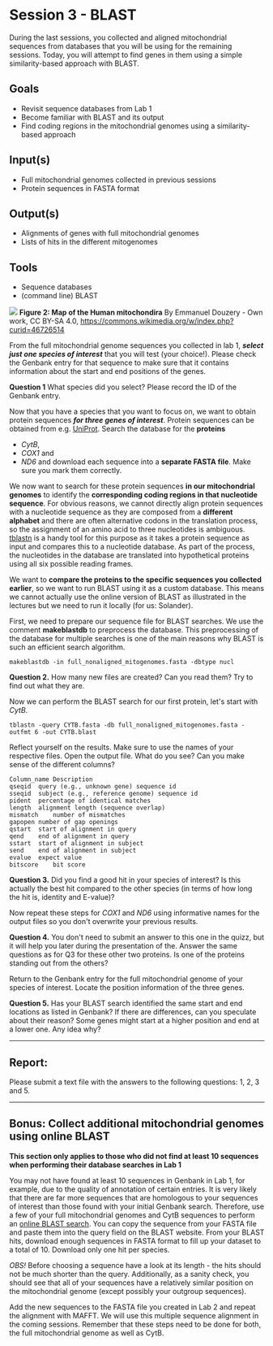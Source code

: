 # Session 3 - BLAST
During the last sessions, you collected and aligned mitochondrial sequences from databases that you will be using for the remaining sessions. Today, you will attempt to find genes in them using a simple similarity-based approach with BLAST.

## Goals
+ Revisit sequence databases from Lab 1
+ Become familiar with BLAST and its output
+ Find coding regions in the mitochondrial genomes using a similarity-based approach

## Input(s)
+ Full mitochondrial genomes collected in previous sessions
+ Protein sequences in FASTA format

## Output(s)
+ Alignments of genes with full mitochondrial genomes
+ Lists of hits in the different mitogenomes

## Tools
+ Sequence databases
+ (command line) BLAST

![](https://upload.wikimedia.org/wikipedia/commons/1/15/Map_of_the_human_mitochondrial_genome.svg)
**Figure 2: Map of the Human mitochondira**
By Emmanuel Douzery - Own work, CC BY-SA 4.0, https://commons.wikimedia.org/w/index.php?curid=46726514

From the full mitochondrial genome sequences you collected in lab 1, ***select just one species of interest*** that you will test (your choice!). Please check the Genbank entry for that sequence to make sure that it contains information about the start and end positions of the genes.

**Question 1** What species did you select? Please record the ID of the Genbank entry.

Now that you have a species that you want to focus on, we want to obtain protein sequences ***for three genes of interest***. Protein sequences can be obtained from e.g. [UniProt](https://www.uniprot.org/). 
Search the database for the **proteins** 
- *CytB*,
- *COX1* and
- *ND6*
and download each sequence into a **separate FASTA file**. Make sure you mark them correctly.

We now want to search for these protein sequences **in our mitochondrial genomes** to identify the **corresponding coding regions in that nucleotide sequence**. 
For obvious reasons, we cannot directly align protein sequences with a nucleotide sequence as they are composed from a **different alphabet** and there are often alternative codons in the translation process, so the assignment of an amino acid to three nucleotides is ambiguous. 
[tblastn](https://ftp.ncbi.nlm.nih.gov/pub/factsheets/HowTo_BLASTGuide.pdf) is a handy tool for this purpose as it takes a protein sequence as input and compares this to a nucleotide database. As part of the process, the nucleotides in the database are translated into hypothetical proteins using all six possible reading frames.

We want to **compare the proteins to the specific sequences you collected earlier**, so we want to run BLAST using it as a custom database. This means we cannot actually use the online version of BLAST as illustrated in the lectures but we need to run it locally (for us: Solander).

First, we need to prepare our sequence file for BLAST searches. We use the comment **makeblastdb** to preprocess the database. This preprocessing of the database for multiple searches is one of the main reasons why BLAST is such an efficient search algorithm.

```
makeblastdb -in full_nonaligned_mitogenomes.fasta -dbtype nucl 
```

**Question 2.** How many new files are created? Can you read them? Try to find out what they are.

Now we can perform the BLAST search for our first protein, let's start with *CytB*.

```
tblastn -query CYTB.fasta -db full_nonaligned_mitogenomes.fasta -outfmt 6 -out CYTB.blast
```

Reflect yourself on the results. Make sure to use the names of your respective files. Open the output file. What do you see? Can you make sense of the different columns?

```
Column_name	Description
qseqid	query (e.g., unknown gene) sequence id
sseqid	subject (e.g., reference genome) sequence id
pident	percentage of identical matches
length	alignment length (sequence overlap)
mismatch	number of mismatches
gapopen	number of gap openings
qstart	start of alignment in query
qend	end of alignment in query
sstart	start of alignment in subject
send	end of alignment in subject
evalue	expect value
bitscore	bit score
```
**Question 3.** Did you find a good hit in your species of interest? Is this actually the best hit compared to the other species (in terms of how long the hit is, identity and E-value)?

Now repeat these steps for *COX1* and *ND6* using informative names for the output files so you don't overwrite your previous results.

**Question 4.** You don't need to submit an answer to this one in the quizz, but it will help you later during the presentation of the. Answer the same questions as for Q3 for these other two proteins. Is one of the proteins standing out from the others?

Return to the Genbank entry for the full mitochondrial genome of your species of interest. Locate the position information of the three genes.

**Question 5.** Has your BLAST search identified the same start and end locations as listed in Genbank? If there are differences, can you speculate about their reason? 
Some genes might start at a higher position and end at a lower one. Any idea why?  


---
## Report:
Please submit a text file with the answers to the following questions: 1, 2, 3 and 5.

---

## Bonus: Collect additional mitochondrial genomes using online BLAST

**This section only applies to those who did not find at least 10 sequences when performing their database searches in Lab 1**

You may not have found at least 10 sequences in Genbank in Lab 1, for example, due to the quality of annotation of certain entries. It is very likely that there are far more sequences that are homologous to your sequences of interest than those found with your initial Genbank search. Therefore, use a few of your full mitochondrial genomes and CytB sequences to perform an [online BLAST search](https://blast.ncbi.nlm.nih.gov/Blast.cgi?PROGRAM=blastn&PAGE_TYPE=BlastSearch&LINK_LOC=blasthome). You can copy the sequence from your FASTA file and paste them into the query field on the BLAST website. From your BLAST hits, download enough sequences in FASTA format to fill up your dataset to a total of 10. Download only one hit per species.

*OBS!* Before choosing a sequence have a look at its length - the hits should not be much shorter than the query. Additionally, as a sanity check, you should see that all of your sequences have a relatively similar position on the mitochondrial genome (except possibly your outgroup sequences).

Add the new sequences to the FASTA file you created in Lab 2 and repeat the alignment with MAFFT. We will use this multiple sequence alignment in the coming sessions. Remember that these steps need to be done for both, the full mitochondrial genome as well as CytB.


